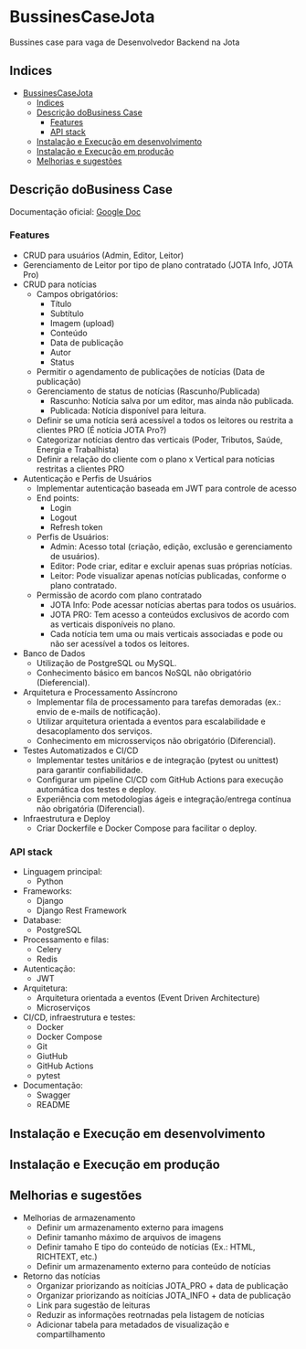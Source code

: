 # BussinesCaseJota
Bussines case para vaga de Desenvolvedor Backend na Jota

## Indices
- [BussinesCaseJota](#bussinescasejota)
  - [Indices](#indices)
  - [Descrição doBusiness Case](#descrição-dobusiness-case)
    - [Features](#features)
    - [API stack](#api-stack)
  - [Instalação e Execução em desenvolvimento](#instalação-e-execução-em-desenvolvimento)
  - [Instalação e Execução em produção](#instalação-e-execução-em-produção)
  - [Melhorias e sugestões](#melhorias-e-sugestões)

## Descrição doBusiness Case
Documentação oficial: [Google Doc](https://docs.google.com/document/d/1wHMVlLk6EfZcal1_PXjIADvGhna3oeX9JL3YKgsak7s/edit?tab=t.0#heading=h.twayzqjr36gk)

### Features
- CRUD para usuários (Admin, Editor, Leitor)
- Gerenciamento de Leitor por tipo de plano contratado (JOTA Info, JOTA Pro)
- CRUD para notícias
  - Campos obrigatórios:
    - Título
    - Subtítulo
    - Imagem (upload)
    - Conteúdo
    - Data de publicação
    - Autor
    - Status
  - Permitir o agendamento de publicações de notícias (Data de publicação)
  - Gerenciamento de status de notícias (Rascunho/Publicada)
    - Rascunho: Notícia salva por um editor, mas ainda não publicada.
    - Publicada: Notícia disponível para leitura.
  - Definir se uma notícia será acessível a todos os leitores ou restrita a clientes PRO (É notícia JOTA Pro?)
  - Categorizar notícias dentro das verticais (Poder, Tributos, Saúde, Energia e Trabalhista)
  - Definir a relação do cliente com o plano x Vertical para notícias restritas a clientes PRO
- Autenticação e Perfis de Usuários
  - Implementar autenticação baseada em JWT para controle de acesso
  - End points:
    - Login
    - Logout
    - Refresh token
  - Perfis de Usuários:
    - Admin: Acesso total (criação, edição, exclusão e gerenciamento de usuários).
    - Editor: Pode criar, editar e excluir apenas suas próprias notícias.
    - Leitor: Pode visualizar apenas notícias publicadas, conforme o plano contratado.
  - Permissão de acordo com plano contratado
    - JOTA Info: Pode acessar notícias abertas para todos os usuários.
    - JOTA PRO: Tem acesso a conteúdos exclusivos de acordo com as verticais disponíveis no plano.
    - Cada notícia tem uma  ou mais verticais associadas e pode ou não ser acessível a todos os leitores.
- Banco de Dados
  - Utilização de PostgreSQL ou MySQL.
  - Conhecimento básico em bancos NoSQL não obrigatório (Dieferencial).
- Arquitetura e Processamento Assíncrono
  - Implementar fila de processamento para tarefas demoradas (ex.: envio de e-mails de notificação).
  - Utilizar arquitetura orientada a eventos para escalabilidade e desacoplamento dos serviços.
  - Conhecimento em microsserviços não obrigatório (Diferencial).
- Testes Automatizados e CI/CD
  - Implementar testes unitários e de integração (pytest ou unittest) para garantir confiabilidade.
  - Configurar um pipeline CI/CD com GitHub Actions para execução automática dos testes e deploy.
  - Experiência com metodologias ágeis e integração/entrega contínua não obrigatória (Diferencial).
- Infraestrutura e Deploy
  - Criar Dockerfile e Docker Compose para facilitar o deploy.

### API stack
- Linguagem principal: 
  - Python
- Frameworks: 
  - Django
  - Django Rest Framework
- Database:
  - PostgreSQL
- Processamento e filas:
  - Celery
  - Redis
- Autenticação:
  - JWT
- Arquitetura:
  - Arquitetura orientada a eventos (Event Driven Architecture)
  - Microserviços
- CI/CD, infraestrutura e testes:
  - Docker
  - Docker Compose
  - Git
  - GiutHub
  - GitHub Actions
  - pytest
- Documentação:
  - Swagger
  - README

## Instalação e Execução em desenvolvimento

## Instalação e Execução em produção

## Melhorias e sugestões
- Melhorias de armazenamento
  - Definir um armazenamento externo para imagens
  - Definir tamanho máximo de arquivos de imagens
  - Definir tamaho E tipo do conteúdo de notícias (Ex.: HTML, RICHTEXT, etc.)
  - Definir um armazenamento externo para conteúdo de notícias
- Retorno das notícias
  - Organizar priorizando as noitícias JOTA_PRO + data de publicação
  - Organizar priorizando as noitícias JOTA_INFO + data de publicação
  - Link para sugestão de leituras
  - Reduzir as informações reotrnadas pela listagem de notícias
  - Adicionar tabela para metadados de visualização e compartilhamento